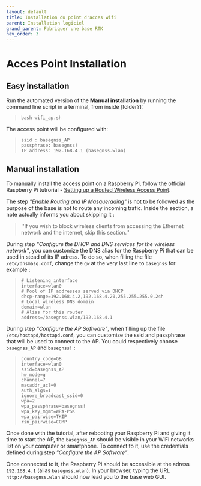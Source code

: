 ```yaml
---
layout: default
title: Installation du point d'acces wifi
parent: Installation logiciel
grand_parent: Fabriquer une base RTK
nav_order: 3
---
```


Acces Point Installation
========================

## Easy installation
Run the automated version of the **Manual installation** by running the command line script in a terminal, from inside [folder?]:
>```
>bash wifi_ap.sh
>```

The access point will be configured with:
>```
>ssid : basegnss_AP 
>passphrase: basegnss!
>IP address: 192.168.4.1 (basegnss.wlan)
>```

## Manual installation
To manually install the access point on a Raspberry Pi, follow the official Raspberry Pi tutrorial - [Setting up a Routed Wireless Access Point](https://www.raspberrypi.com/documentation/computers/configuration.html#setting-up-a-routed-wireless-access-point).

The step *"Enable Routing and IP Masquerading"* is not to be followed as the purpose of the base is not to route any incoming trafic. Inside the section, a note actually informs you about skipping it :

>''If you wish to block wireless clients from accessing the Ethernet network and the internet, skip this section.''

During step *"Configure the DHCP and DNS services for the wireless network"*, you can customize the DNS alias for the Raspberry Pi that can be used in stead of its IP adress. To do so, when filling the file ```/etc/dnsmasq.conf```, change the ```gw``` at the very last line to ```basegnss``` for example :

>```
># Listening interface
>interface=wlan0
># Pool of IP addresses served via DHCP
>dhcp-range=192.168.4.2,192.168.4.20,255.255.255.0,24h
># Local wireless DNS domain
>domain=wlan
># Alias for this router
>address=/basegnss.wlan/192.168.4.1
>```

During step *"Configure the AP Software"*, when filling up the file ```/etc/hostapd/hostapd.conf```, you can customize the ssid and passphrase that will be used to connect to the AP. You could respectively choose ```basegnss_AP``` and ```basegnss!``` :

>```
>country_code=GB
>interface=wlan0
>ssid=basegnss_AP
>hw_mode=g
>channel=7
>macaddr_acl=0
>auth_algs=1
>ignore_broadcast_ssid=0
>wpa=2
>wpa_passphrase=basegnss!	
>wpa_key_mgmt=WPA-PSK
>wpa_pairwise=TKIP
>rsn_pairwise=CCMP
>```

Once done with the tutorial, after rebooting your Raspberry Pi and giving it time to start the AP, the ```basegnss_AP``` should be visible in your WiFi networks list on your computer or smartphone. To connect to it, use the credentials defined during step *"Configure the AP Software"*.

Once connected to it, the Raspberry Pi should be accessible at the adress ```192.168.4.1``` (alias ```basegnss.wlan```).
In your browser, typing the URL ```http://basegnss.wlan``` should now lead you to the base web GUI.